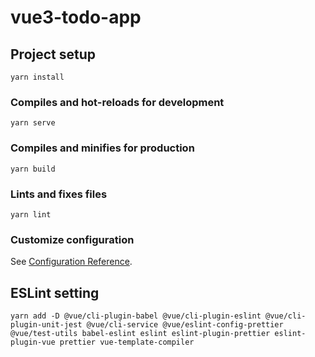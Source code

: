 # vue3-todo-app

## Project setup
```
yarn install
```

### Compiles and hot-reloads for development
```
yarn serve
```

### Compiles and minifies for production
```
yarn build
```

### Lints and fixes files
```
yarn lint
```

### Customize configuration
See [Configuration Reference](https://cli.vuejs.org/config/).



## ESLint setting

```
yarn add -D @vue/cli-plugin-babel @vue/cli-plugin-eslint @vue/cli-plugin-unit-jest @vue/cli-service @vue/eslint-config-prettier @vue/test-utils babel-eslint eslint eslint-plugin-prettier eslint-plugin-vue prettier vue-template-compiler
```
